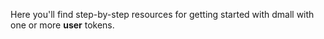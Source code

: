 Here you'll find step-by-step resources for getting started with dmall with one or more **user** tokens.